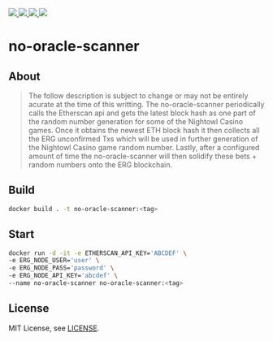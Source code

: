 <div id="top"></div>

<!-- project shields -->
<p align="left">
  <!-- discord -->
  <a href="http://discord.gg/W69GTHe3pJ">
    <img src="https://img.shields.io/static/v1?label=Discord&message=chat&color=5865F2&style=flat&logo=discord"/>
  </a>
  <!-- telegram -->
  <a href="https://t.me/nightowlcommunity">
    <img src="https://img.shields.io/static/v1?label=Telegram&message=chat&color=26A5E4&style=flat&logo=telegram"/>
  </a>
  <!-- reddit -->
  <a href="https://www.reddit.com/r/NightOwlCasino">
    <img src="https://img.shields.io/static/v1?label=Reddit&message=forum&color=FF4500&style=flat&logo=reddit"/>
  </a>
  <!-- mit license -->
  <a href="https://github.com/nightowlcasino/NightOwl-Backend/blob/main/LICENSE">
    <img src="https://img.shields.io/static/v1?label=License&message=MIT&color=A31F34&style=flat"/>
  </a>
</p>

# no-oracle-scanner

## About

> The follow description is subject to change or may not be entirely acurate at the time of this writting.
The no-oracle-scanner periodically calls the Etherscan api and gets the latest block hash as one part of the random number generation for some of the Nightowl Casino games. Once it obtains the newest ETH block hash it then collects all the ERG unconfirmed Txs which will be used in further generation of the Nightowl Casino game random number. Lastly, after a configured amount of time the no-oracle-scanner will then solidify these bets + random numbers onto the ERG blockchain.

## Build

```bash
docker build . -t no-oracle-scanner:<tag>
```

## Start
```bash
docker run -d -it -e ETHERSCAN_API_KEY='ABCDEF' \
-e ERG_NODE_USER='user' \
-e ERG_NODE_PASS='password' \
-e ERG_NODE_API_KEY='abcdef' \
--name no-oracle-scanner no-oracle-scanner:<tag>
```

## License

MIT License, see [LICENSE](https://github.com/nightowlcasino/NightOwl-Backend/blob/main/LICENSE).